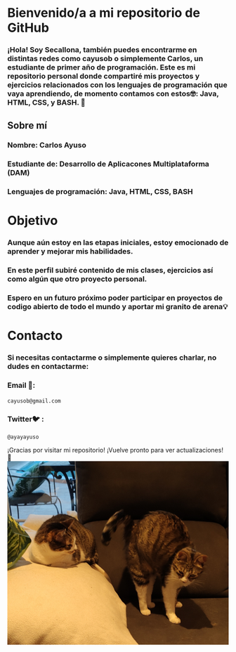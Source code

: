 # Bienvenido/a a mi repositorio de GitHub

### ¡Hola! Soy Secallona, también puedes encontrarme en distintas redes como cayusob o simplemente Carlos, un estudiante de primer año de programación. Este es mi repositorio personal donde compartiré mis proyectos y ejercicios relacionados con los lenguajes de programación que vaya aprendiendo, de momento contamos con estos🤓: Java, HTML, CSS, y BASH. 🚀

## Sobre mí

### Nombre: Carlos Ayuso
### Estudiante de: Desarrollo de Aplicacones Multiplataforma (DAM)
### Lenguajes de programación: Java, HTML, CSS, BASH

# Objetivo

### Aunque aún estoy en las etapas iniciales, estoy emocionado de aprender y mejorar mis habilidades. 
### En este perfil subiré contenido de mis clases, ejercicios así como algún que otro proyecto personal.
### Espero en un futuro próximo poder participar en proyectos de codigo abierto de todo el mundo y aportar mi granito de arena💡

# Contacto

### Si necesitas contactarme o simplemente quieres charlar, no dudes en contactarme:

### Email 📧: 
    cayusob@gmail.com 
### Twitter🐦 :
    @ayayayuso 

¡Gracias por visitar mi repositorio! ¡Vuelve pronto para ver actualizaciones! 👋
![Fiona and Lua](LuaFiona.jpg)
